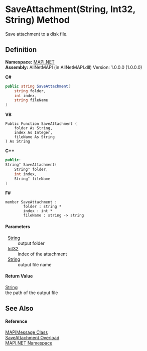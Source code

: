 # SaveAttachment(String, Int32, String) Method


Save attachment to a disk file.



## Definition
**Namespace:** <a href="5bef4637-66f8-16d4-e5f4-4d0da57a1538.md">MAPI.NET</a>  
**Assembly:** AllNetMAPI (in AllNetMAPI.dll) Version: 1.0.0.0 (1.0.0.0)

**C#**
``` C#
public string SaveAttachment(
	string folder,
	int index,
	string fileName
)
```
**VB**
``` VB
Public Function SaveAttachment ( 
	folder As String,
	index As Integer,
	fileName As String
) As String
```
**C++**
``` C++
public:
String^ SaveAttachment(
	String^ folder, 
	int index, 
	String^ fileName
)
```
**F#**
``` F#
member SaveAttachment : 
        folder : string * 
        index : int * 
        fileName : string -> string 
```



#### Parameters
<dl><dt>  <a href="https://learn.microsoft.com/dotnet/api/system.string" target="_blank" rel="noopener noreferrer">String</a></dt><dd>output folder</dd><dt>  <a href="https://learn.microsoft.com/dotnet/api/system.int32" target="_blank" rel="noopener noreferrer">Int32</a></dt><dd>index of the attachment</dd><dt>  <a href="https://learn.microsoft.com/dotnet/api/system.string" target="_blank" rel="noopener noreferrer">String</a></dt><dd>output file name</dd></dl>

#### Return Value
<a href="https://learn.microsoft.com/dotnet/api/system.string" target="_blank" rel="noopener noreferrer">String</a>  
the path of the output file

## See Also


#### Reference
<a href="29b8d96c-1ec2-828d-35a5-fae12d8802c8.md">MAPIMessage Class</a>  
<a href="20c0fe52-b7a4-b293-ac57-16aba77ed94e.md">SaveAttachment Overload</a>  
<a href="5bef4637-66f8-16d4-e5f4-4d0da57a1538.md">MAPI.NET Namespace</a>  
